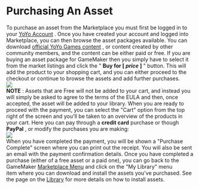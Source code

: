 # Purchasing An Asset

To purchase an asset from the Marketplace you must first be logged in to
your [YoYo
Account](../../Setting_Up_And_Version_Information/Licencing_Information)
. Once you have created your account and logged into Marketplace, you
can then browse the asset packages available. You can download [official
YoYo Games
content](https://marketplace.yoyogames.com/publishers/23/yoyo-games) ,
or content created by other community members, and the content can be
either paid or free. If you are buying an asset package for GameMaker
then you simply have to select it from the market listings and click the
" **Buy for \[ *price* \]** " button. This will add the product to your
shopping cart, and you can either proceed to the checkout or continue to
browse the assets and add further purchases.  
![](https://gms.magecorn.com/Manual/assets/Images/Introduction/MP_BuyAsset.png)  
**NOTE** : Assets that are Free will not be added to your cart, and
instead you will simply be asked to agree to the terms of the EULA and
then, once accepted, the asset will be added to your library. When you
are ready to proceed with the payment, you can select the "Cart" option
from the top right of the screen and you'll be taken to an overview of
the products in your cart. Here you can pay through a **credit card**
purchase or though **PayPal** , or modify the purchases you are
making:  
![](https://gms.magecorn.com/Manual/assets/Images/Introduction/MP_PurchaseReport.png)  
When you have completed the payment, you will be shown a "Purchase
Complete" screen where you can print out the receipt. You will also be
sent an email with the payment confirmation details. Once you have
completed a purchase (either of a free asset or a paid one), you can go
back to the GameMaker [Marketplace
Menu](../../IDE_Navigation/Menus/The_Marketplace_Menu) and click on
the "My Library" menu item where you can download and install the assets
you've purchased. See the page on the
[Library](Your_Marketplace_Library) for more details on how to
install assets.
